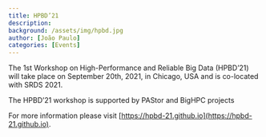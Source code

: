 ```yaml
---
title: HPBD’21
description:
background: /assets/img/hpbd.jpg
author: [João Paulo]
categories: [Events]
---
```


The 1st Workshop on High-Performance and Reliable Big Data (HPBD’21) will take place on September 20th, 2021, in Chicago, USA and is co-located with SRDS 2021.

The HPBD’21 workshop is supported by PAStor and BigHPC projects

For more information please visit [https://hpbd-21.github.io](https://hpbd-21.github.io).

